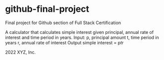 # github-final-project
Final project for Github section of Full Stack Certification

A calculator that calculates simple interest given principal, annual rate of interest and time period in years.
Input:
   p, principal amount
   t, time period in years
   r, annual rate of interest
Output
   simple interest = p*t*r








2022 XYZ, Inc.
